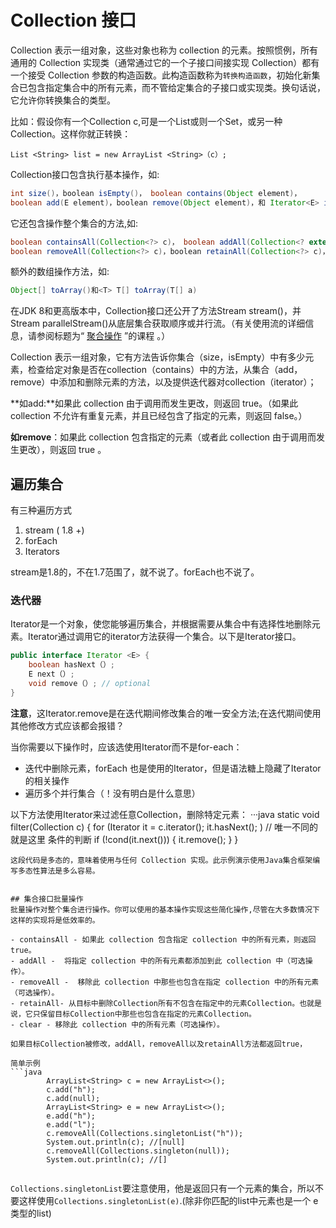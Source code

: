 # Collection 接口
Collection 表示一组对象，这些对象也称为 collection 的元素。按照惯例，所有通用的 Collection 实现类（通常通过它的一个子接口间接实现 Collection）都有一个接受 Collection 参数的构造函数。此构造函数称为`转换构造函数`，初始化新集合已包含指定集合中的所有元素，而不管给定集合的子接口或实现类。换句话说，它允许你转换集合的类型。

比如：假设你有一个Collection<String> c,可是一个List或则一个Set，或另一种Collection。这样你就正转换：
```
List <String> list = new ArrayList <String>（c）;
```

Collection接口包含执行基本操作，如:

```java
int size()，boolean isEmpty()， boolean contains(Object element)，
boolean add(E element)，boolean remove(Object element)，和 Iterator<E> iterator()。
```

它还包含操作整个集合的方法,如:
```java
boolean containsAll(Collection<?> c)， boolean addAll(Collection<? extends E> c)， 
boolean removeAll(Collection<?> c)，boolean retainAll(Collection<?> c)，和 void clear()。
```
额外的数组操作方法，如:
```java
Object[] toArray()和<T> T[] toArray(T[] a)
```

在JDK 8和更高版本中，Collection接口还公开了方法Stream<E> stream()，并Stream<E> parallelStream()从底层集合获取顺序或并行流。（有关使用流的详细信息，请参阅标题为“ [聚合操作](http://docs.oracle.com/javase/tutorial/collections/streams/index.html) ”的课程 。）


Collection 表示一组对象，它有方法告诉你集合（size，isEmpty）中有多少元素，检查给定对象是否在collection（contains）中的方法，从集合（add，remove）中添加和删除元素的方法，以及提供迭代器对collection（iterator）；

**如add:**如果此 collection 由于调用而发生更改，则返回 true。（如果此 collection 不允许有重复元素，并且已经包含了指定的元素，则返回 false。）

**如remove**：如果此 collection 包含指定的元素（或者此 collection 由于调用而发生更改），则返回 true 。 


## 遍历集合
有三种遍历方式

1. stream ( 1.8 +)
2. forEach
3. Iterators

stream是1.8的，不在1.7范围了，就不说了。forEach也不说了。

### 迭代器
Iterator是一个对象，使您能够遍历集合，并根据需要从集合中有选择性地删除元素。Iterator通过调用它的iterator方法获得一个集合。以下是Iterator接口。


```java
public interface Iterator <E> { 
    boolean hasNext（）; 
    E next（）; 
    void remove（）; // optional 
}
```

**注意**，这Iterator.remove是在迭代期间修改集合的唯一安全方法;在迭代期间使用其他修改方式应该都会报错？

当你需要以下操作时，应该选使用Iterator而不是for-each：
- 迭代中删除元素，forEach 也是使用的Iterator，但是语法糖上隐藏了Iterator的相关操作
- 遍历多个并行集合（！没有明白是什么意思）

以下方法使用Iterator来过滤任意Collection，删除特定元素：
···java
    static void filter(Collection<?> c) {
        for (Iterator<?> it = c.iterator(); it.hasNext(); )
            // 唯一不同的就是这里 条件的判断
            if (!cond(it.next())) {
                it.remove();
            }
    }
```
这段代码是多态的，意味着使用与任何 Collection 实现。此示例演示使用Java集合框架编写多态性算法是多么容易。


## 集合接口批量操作
批量操作对整个集合进行操作。你可以使用的基本操作实现这些简化操作,尽管在大多数情况下这样的实现将是低效率的。

- containsAll - 如果此 collection 包含指定 collection 中的所有元素，则返回 true。
- addAll -  将指定 collection 中的所有元素都添加到此 collection 中（可选操作）。
- removeAll -  移除此 collection 中那些也包含在指定 collection 中的所有元素（可选操作）。
- retainAll- 从目标中删除Collection所有不包含在指定中的元素Collection。也就是说，它只保留目标Collection中那些也包含在指定的元素Collection。
- clear - 移除此 collection 中的所有元素（可选操作）。

如果目标Collection被修改，addAll，removeAll以及retainAll方法都返回true，

简单示例
```java
        ArrayList<String> c = new ArrayList<>();
        c.add("h");
        c.add(null);
        ArrayList<String> e = new ArrayList<>();
        e.add("h");
        e.add("l");
        c.removeAll(Collections.singletonList("h"));
        System.out.println(c); //[null]
        c.removeAll(Collections.singleton(null));
        System.out.println(c); //[]
        
```
`Collections.singletonList`要注意使用，他是返回只有一个元素的集合，所以不要这样使用`Collections.singletonList(e)`.(除非你匹配的list中元素也是一个 e 类型的list)
